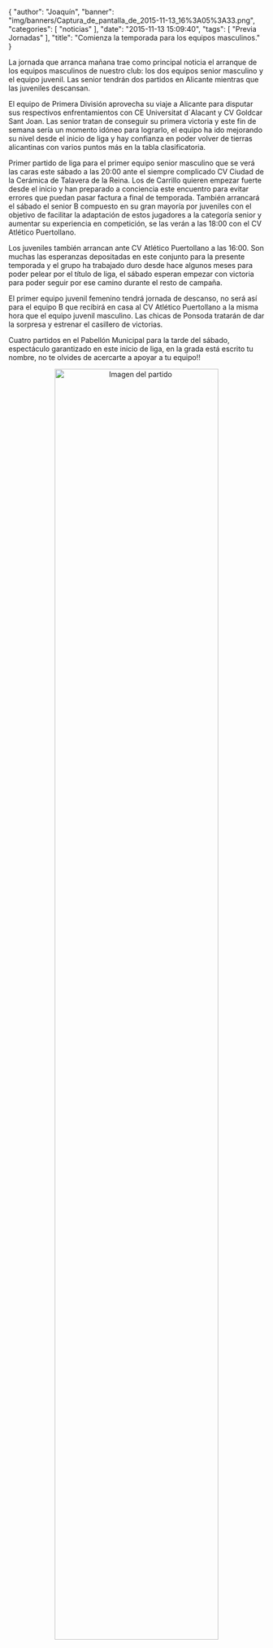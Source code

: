 {
  "author": "Joaquín", 
  "banner": "img/banners/Captura_de_pantalla_de_2015-11-13_16%3A05%3A33.png", 
  "categories": [
    "noticias"
  ], 
  "date": "2015-11-13 15:09:40", 
  "tags": [
    "Previa Jornadas"
  ], 
  "title": "Comienza la temporada para los equipos masculinos."
}

La jornada que arranca mañana trae como principal noticia el arranque de los equipos masculinos de nuestro club: los dos equipos senior masculino y el equipo juvenil. Las senior tendrán dos partidos en Alicante mientras que las juveniles descansan.

El equipo de Primera División aprovecha su viaje a Alicante para disputar sus respectivos enfrentamientos con CE Universitat d´Alacant y CV Goldcar Sant Joan. Las senior tratan de conseguir su primera victoria y este fin de semana sería un momento idóneo para lograrlo, el equipo ha ido mejorando su nivel desde el inicio de liga y hay confianza en poder volver de tierras alicantinas con varios puntos más en la tabla clasificatoria.

Primer partido de liga para el primer equipo senior masculino que se verá las caras este sábado a las 20:00 ante el siempre complicado CV Ciudad de la Cerámica de Talavera de la Reina. Los de Carrillo quieren empezar fuerte desde el inicio y han preparado a conciencia este encuentro para evitar errores que puedan pasar factura a final de temporada. También arrancará el sábado el senior B compuesto en su gran mayoría por juveniles con el objetivo de facilitar la adaptación de estos jugadores a la categoría senior y aumentar su experiencia en competición, se las verán a las 18:00 con el CV Atlético Puertollano.

Los juveniles también arrancan ante CV Atlético Puertollano a las 16:00. Son muchas las esperanzas depositadas en este conjunto para la presente temporada y el grupo ha trabajado duro desde hace algunos meses para poder pelear por el título de liga, el sábado esperan empezar con victoria para poder seguir por ese camino durante el resto de campaña.

El primer equipo juvenil femenino tendrá jornada de descanso, no será así para el equipo B que recibirá en casa al CV Atlético Puertollano a la misma hora que el equipo juvenil masculino. Las chicas de Ponsoda tratarán de dar la sorpresa y estrenar el casillero de victorias.

Cuatro partidos en el Pabellón Municipal para la tarde del sábado, espectáculo garantizado en este inicio de liga, en la grada está escrito tu nombre, no te olvides de acercarte a apoyar a tu equipo!!

<center>
<a target="_new" href="http://www.advmiguelturra.org/img/banners/Captura%20de%20pantalla%20de%202015-11-13%2016%3A05%3A33.png"> 
<img alt="Imagen del partido" width="80%" align="center" src="http://www.advmiguelturra.org/img/banners/Captura%20de%20pantalla%20de%202015-11-13%2016%3A05%3A33.png"/> </a> </center>

